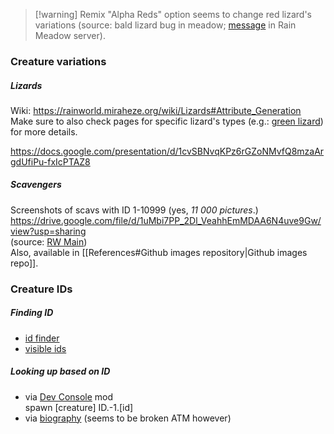 > [!warning] Remix "Alpha Reds" option seems to change red lizard's variations (source: bald lizard bug in meadow; [message](https://discord.com/channels/1094716194180841602/1094730628970320044/1320268178680582215) in Rain Meadow server).

### Creature variations  
##### Lizards  
Wiki: https://rainworld.miraheze.org/wiki/Lizards#Attribute_Generation  
Make sure to also check pages for specific lizard's types (e.g.: [green lizard](https://rainworld.miraheze.org/wiki/Green_Lizard#Variants_&_Attributes)) for more details.

https://docs.google.com/presentation/d/1cvSBNvqKPz6rGZoNMvfQ8mzaArgdUfiPu-fxIcPTAZ8  
##### Scavengers  
Screenshots of scavs with ID 1-10999 (yes, *11 000 pictures*.)  
https://drive.google.com/file/d/1uMbi7PP_2Dl_VeahhEmMDAA6N4uve9Gw/view?usp=sharing  
(source: [RW Main](https://discord.com/channels/291184728944410624/385548182102212608/747554089402892298))  
Also, available in [[References#Github images repository|Github images repo]].

### Creature IDs

##### Finding ID  
- [id finder](https://steamcommunity.com/sharedfiles/filedetails/?id=3040378054)  
- [visible ids](https://steamcommunity.com/sharedfiles/filedetails/?id=2934997065)  
##### Looking up based on ID  
- via [Dev Console](https://steamcommunity.com/sharedfiles/filedetails/?id=2920528044)  mod  
spawn \[creature] ID.-1.\[id]  
- via [biography](https://steamcommunity.com/sharedfiles/filedetails/?id=2985657499) (seems to be broken ATM however)